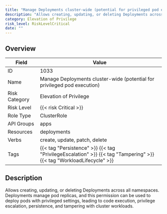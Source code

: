 ```yaml
---
title: "Manage Deployments cluster-wide (potential for privileged pod execution)"
description: "Allows creating, updating, or deleting Deployments across all namespaces. Deployments manage pod replicas, and this permission can be used to deploy pods with privileged settings, leading to code execution, privilege escalation, persistence, and tampering with cluster workloads."
category: Elevation of Privilege
risk_level: RiskLevelCritical
date: ""
---
```


## Overview

| Field         | Value                                                                                                               |
| ------------- | ------------------------------------------------------------------------------------------------------------------- |
| ID            | 1033                                                                                                                |
| Name          | Manage Deployments cluster-wide (potential for privileged pod execution)                                            |
| Risk Category | Elevation of Privilege                                                                                              |
| Risk Level    | {{< risk Critical >}}                                                                                               |
| Role Type     | ClusterRole                                                                                                         |
| API Groups    | apps                                                                                                                |
| Resources     | deployments                                                                                                         |
| Verbs         | create, update, patch, delete                                                                                       |
| Tags          | {{< tag "Persistence" >}} {{< tag "PrivilegeEscalation" >}} {{< tag "Tampering" >}} {{< tag "WorkloadLifecycle" >}} |

## Description

Allows creating, updating, or deleting Deployments across all namespaces. Deployments manage pod replicas, and this permission can be used to deploy pods with privileged settings, leading to code execution, privilege escalation, persistence, and tampering with cluster workloads.

